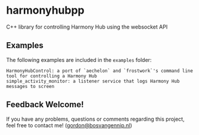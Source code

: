 # harmonyhubpp

C++ library for controlling Harmony Hub using the websocket API

## Examples

The following examples are included in the `examples` folder:

    HarmonyHubControl: a port of `aechelon` and `frostwork`'s command line tool for controlling a Harmony Hub
    simple_activity_monitor: a listener service that logs Harmony Hub messages to screen



## Feedback Welcome!

If you have any problems, questions or comments regarding this project, feel free to contact me! (gordon@bosvangennip.nl)

